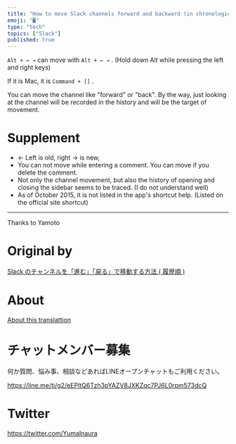 ```yaml
---
title: "How to move Slack channels forward and backward (in chronological orde"
emoji: "🖥"
type: "tech"
topics: ["Slack"]
published: true
---
```


`Alt + ← →` can move with `Alt + ← →` . (Hold down Alt while pressing the left and right keys)

If it is Mac, it is `Command + []` .

You can move the channel like "forward" or "back". By the way, just looking at the channel will be recorded in the history and will be the target of movement.

# Supplement 

- ← Left is old, right → is new, 
- You can not move while entering a comment. You can move if you delete the comment. 
- Not only the channel movement, but also the history of opening and closing the sidebar seems to be traced. (I do not understand well) 
- As of October 2015, it is not listed in the app's shortcut help. (Listed on the official site shortcut) 

* * *

Thanks to Yamoto



# Original by
[Slack のチャンネルを「進む」「戻る」で移動する方法  ( 履歴順 )](https://qiita.com/Yinaura/items/56e803bcd305eaf9baf1)

# About

[About this translattion](https://qiita.com/YumaInaura/items/7f6fd1e9310a6816469a)








<!-- Update From Qiita API -->

# チャットメンバー募集


何か質問、悩み事、相談などあればLINEオープンチャットもご利用ください。

https://line.me/ti/g2/eEPltQ6Tzh3pYAZV8JXKZqc7PJ6L0rpm573dcQ





# Twitter


https://twitter.com/YumaInaura


<!-- Update From Qiita API -->


